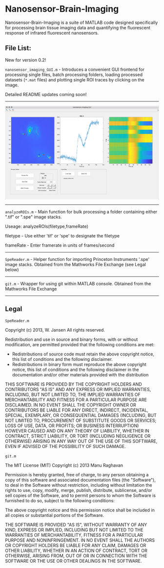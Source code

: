 # Nanosensor-Brain-Imaging
Nanosensor-Brain-Imaging is a suite of MATLAB code designed specifically for processing brain tissue imaging data and quantifying the fluorescent response of infrared fluorescent nanosensors.

## File List:

New for version 0.2!

`nanosensor_imaging_GUI.m` - Introduces a convenient GUI frontend for processing single files, batch processing folders, loading processed datasets (`*.mat` files) and plotting single ROI traces by clicking on the image.

Detailed README updates coming soon!

---
![picture](screenshot_gui.png)

---

`analyzeROIs.m` - Main function for bulk processing a folder containing either ".tif" or ".spe" image stacks. 

Useage:
analyzeROIs(filetype,frameRate)

filetype - Use either 'tif' or 'spe' to designate the filetype

frameRate - Enter framerate in units of frames/second

---

`SpeReader.m` - Helper function for importing Princeton Instruments '.spe' image stacks. Obtained from the Mathworks File Exchange (see Legal below)

---

`git.m` - Wrapper for using git within MATLAB console. Obtained from the Mathworks File Exchange



---
## Legal
`SpeReader.m`

Copyright (c) 2013, W. Jansen 
All rights reserved.

Redistribution and use in source and binary forms, with or without 
modification, are permitted provided that the following conditions are 
met:

* Redistributions of source code must retain the above copyright 
notice, this list of conditions and the following disclaimer. 
* Redistributions in binary form must reproduce the above copyright 
notice, this list of conditions and the following disclaimer in 
the documentation and/or other materials provided with the distribution

THIS SOFTWARE IS PROVIDED BY THE COPYRIGHT HOLDERS AND CONTRIBUTORS "AS IS" 
AND ANY EXPRESS OR IMPLIED WARRANTIES, INCLUDING, BUT NOT LIMITED TO, THE 
IMPLIED WARRANTIES OF MERCHANTABILITY AND FITNESS FOR A PARTICULAR PURPOSE 
ARE DISCLAIMED. IN NO EVENT SHALL THE COPYRIGHT OWNER OR CONTRIBUTORS BE 
LIABLE FOR ANY DIRECT, INDIRECT, INCIDENTAL, SPECIAL, EXEMPLARY, OR 
CONSEQUENTIAL DAMAGES (INCLUDING, BUT NOT LIMITED TO, PROCUREMENT OF 
SUBSTITUTE GOODS OR SERVICES; LOSS OF USE, DATA, OR PROFITS; OR BUSINESS 
INTERRUPTION) HOWEVER CAUSED AND ON ANY THEORY OF LIABILITY, WHETHER IN 
CONTRACT, STRICT LIABILITY, OR TORT (INCLUDING NEGLIGENCE OR OTHERWISE) 
ARISING IN ANY WAY OUT OF THE USE OF THIS SOFTWARE, EVEN IF ADVISED OF THE 
POSSIBILITY OF SUCH DAMAGE.

`git.m`

The MIT License (MIT)
Copyright (c) 2013 Manu Raghavan

Permission is hereby granted, free of charge, to any person obtaining a copy
of this software and associated documentation files (the "Software"), to deal
in the Software without restriction, including without limitation the rights
to use, copy, modify, merge, publish, distribute, sublicense, and/or sell
copies of the Software, and to permit persons to whom the Software is
furnished to do so, subject to the following conditions:

The above copyright notice and this permission notice shall be included in
all copies or substantial portions of the Software.

THE SOFTWARE IS PROVIDED "AS IS", WITHOUT WARRANTY OF ANY KIND, EXPRESS OR
IMPLIED, INCLUDING BUT NOT LIMITED TO THE WARRANTIES OF MERCHANTABILITY,
FITNESS FOR A PARTICULAR PURPOSE AND NONINFRINGEMENT. IN NO EVENT SHALL THE
AUTHORS OR COPYRIGHT HOLDERS BE LIABLE FOR ANY CLAIM, DAMAGES OR OTHER
LIABILITY, WHETHER IN AN ACTION OF CONTRACT, TORT OR OTHERWISE, ARISING FROM,
OUT OF OR IN CONNECTION WITH THE SOFTWARE OR THE USE OR OTHER DEALINGS IN
THE SOFTWARE.
